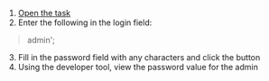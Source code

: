 1. [Open the task](http://challenge01.root-me.org/web-serveur/ch9/)
2. Enter the following in the login field:
> admin';
3. Fill in the password field with any characters and click the button
4. Using the developer tool, view the password value for the admin